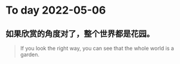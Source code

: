
# To day 2022-05-06


## 如果欣赏的角度对了，整个世界都是花园。
> If you look the right way, you can see that the whole world is a garden.

    